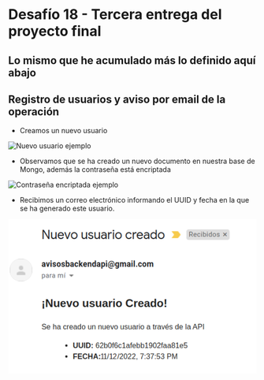 # Desafío 18 - Tercera entrega del proyecto final
Lo mismo que he acumulado más lo definido aquí abajo
----

## Registro de usuarios y aviso por email de la operación

- Creamos un nuevo usuario

<img src="../Desafio18/imagesreadme/nuevoRegistro" alt="Nuevo usuario ejemplo"/>

- Observamos que se ha creado un nuevo documento en nuestra base de Mongo, además la contraseña está encriptada

<img src="../Desafio18/imagesreadme/nuevoUsuarioPass.png.png" alt="Contraseña encriptada ejemplo"/>

- Recibimos un correo electrónico informando el UUID y fecha en la que se ha generado este usuario.

<img src="../Desafio18/imagesreadme/mailEjemplo.png" alt="Nuevo usuaro email ejemplo"/>
